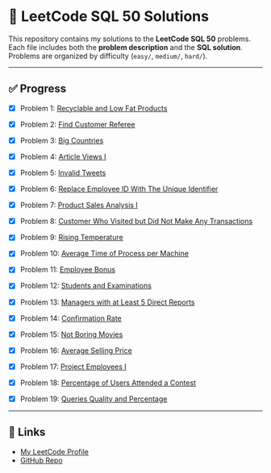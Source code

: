 # 📘 LeetCode SQL 50 Solutions

This repository contains my solutions to the **LeetCode SQL 50** problems.  
Each file includes both the **problem description** and the **SQL solution**.  
Problems are organized by difficulty (`easy/`, `medium/`, `hard/`).

---

## ✅ Progress
- [x] Problem 1: [Recyclable and Low Fat Products](easy/recyclable_and_low_fat_products.sql)
- [x] Problem 2: [Find Customer Referee](easy/find_customer_referee.sql)
- [x] Problem 3: [Big Countries](easy/big_countries.sql)
- [x] Problem 4: [Article Views I](easy/article_views_i.sql)
- [x] Problem 5: [Invalid Tweets](easy/invalid_tweets.sql)
- [x] Problem 6: [Replace Employee ID With The Unique Identifier](easy/replace_employee_id_with_the_unique_identifier.sql)
- [x] Problem 7: [Product Sales Analysis I](easy/product_sales_analysis_i.sql)
- [x] Problem 8: [Customer Who Visited but Did Not Make Any Transactions](easy/customer_who_visited_but_did_not_make_any_transactions.sql)
- [x] Problem 9: [Rising Temperature](easy/rising_temperature.sql)
- [x] Problem 10: [Average Time of Process per Machine](easy/average_time_of_process_per_machine.sql)
- [x] Problem 11: [Employee Bonus](easy/employee_bonus.sql)
- [x] Problem 12: [Students and Examinations](easy/students_and_examinations.sql)
- [x] Problem 13: [Managers with at Least 5 Direct Reports](medium/managers_with_at_least_5_direct_reports.sql)
- [x] Problem 14: [Confirmation Rate](medium/confirmation_rate.sql)
- [x] Problem 15: [Not Boring Movies](easy/not_boring_movies.sql)
- [x] Problem 16: [Average Selling Price](easy/average_selling_price.sql)
- [x] Problem 17: [Project Employees I](easy/project_employees_i.sql)
- [x] Problem 18: [Percentage of Users Attended a Contest](easy/percentage_of_users_attended_a_contest.sql)
- [x] Problem 19: [Queries Quality and Percentage](easy/queries_quality_and_percentage.sql)


---

## 🔗 Links
- [My LeetCode Profile](https://leetcode.com/George-20m/)
- [GitHub Repo](https://github.com/George-20m/leetcode-sql50-solutions)
